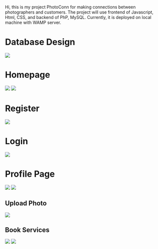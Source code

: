 Hi, this is my project PhotoConn for making connections between photographers and customers.
The project will use frontend of Javascript, Html, CSS, and backend of PhP, MySQL.
Currently, it is deployed on local machine with WAMP server.
<h1> Database Design </h1>
<img src="https://github.com/miketran238/PhotoConn/blob/master/img/about/photoconn3.jpg">

<h1> Homepage </h1>
<img src="https://github.com/miketran238/PhotoConn/blob/master/img/about/photoconn1.png">
<img src="https://github.com/miketran238/PhotoConn/blob/master/img/about/photoconn2.png">

<h1> Register </h1>
<img src="https://github.com/miketran238/PhotoConn/blob/master/img/about/photoconn7.png">

<h1> Login </h1>
<img src="https://github.com/miketran238/PhotoConn/blob/master/img/about/photoconn6.png">

<h1> Profile Page </h1>
<img src="https://github.com/miketran238/PhotoConn/blob/master/img/about/photoconn4.png">
<img src="https://github.com/miketran238/PhotoConn/blob/master/img/about/photoconn5.jpg">

<h2> Upload Photo </h2>
<img src="https://github.com/miketran238/PhotoConn/blob/master/img/about/photoconn8.png">

<h2> Book Services </h2>
<img src="https://github.com/miketran238/PhotoConn/blob/master/img/about/photoconn9.jpg">
<img src="https://github.com/miketran238/PhotoConn/blob/master/img/about/photoconn9.png">

